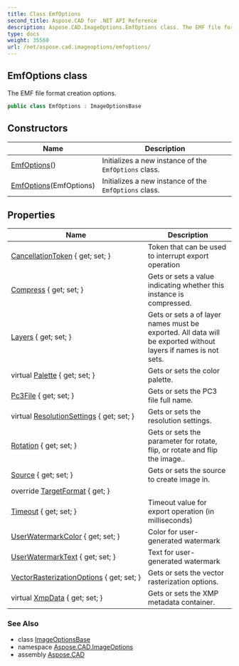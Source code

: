 ```yaml
---
title: Class EmfOptions
second_title: Aspose.CAD for .NET API Reference
description: Aspose.CAD.ImageOptions.EmfOptions class. The EMF file format creation options
type: docs
weight: 35560
url: /net/aspose.cad.imageoptions/emfoptions/
---
```

## EmfOptions class

The EMF file format creation options.

```csharp
public class EmfOptions : ImageOptionsBase
```

## Constructors

| Name | Description |
| --- | --- |
| [EmfOptions](emfoptions/#constructor)() | Initializes a new instance of the `EmfOptions` class. |
| [EmfOptions](emfoptions/#constructor_1)(EmfOptions) | Initializes a new instance of the `EmfOptions` class. |

## Properties

| Name | Description |
| --- | --- |
| [CancellationToken](../../aspose.cad/imageoptionsbase/cancellationtoken/) { get; set; } | Token that can be used to interrupt export operation |
| [Compress](../../aspose.cad.imageoptions/emfoptions/compress/) { get; set; } | Gets or sets a value indicating whether this instance is compressed. |
| [Layers](../../aspose.cad/imageoptionsbase/layers/) { get; set; } | Gets or sets a of layer names must be exported. All data will be exported without layers if names is not sets. |
| virtual [Palette](../../aspose.cad/imageoptionsbase/palette/) { get; set; } | Gets or sets the color palette. |
| [Pc3File](../../aspose.cad/imageoptionsbase/pc3file/) { get; set; } | Gets or sets the PC3 file full name. |
| virtual [ResolutionSettings](../../aspose.cad/imageoptionsbase/resolutionsettings/) { get; set; } | Gets or sets the resolution settings. |
| [Rotation](../../aspose.cad/imageoptionsbase/rotation/) { get; set; } | Gets or sets the parameter for rotate, flip, or rotate and flip the image.. |
| [Source](../../aspose.cad/imageoptionsbase/source/) { get; set; } | Gets or sets the source to create image in. |
| override [TargetFormat](../../aspose.cad.imageoptions/emfoptions/targetformat/) { get; } |  |
| [Timeout](../../aspose.cad/imageoptionsbase/timeout/) { get; set; } | Timeout value for export operation (in milliseconds) |
| [UserWatermarkColor](../../aspose.cad/imageoptionsbase/userwatermarkcolor/) { get; set; } | Color for user-generated watermark |
| [UserWatermarkText](../../aspose.cad/imageoptionsbase/userwatermarktext/) { get; set; } | Text for user-generated watermark |
| [VectorRasterizationOptions](../../aspose.cad/imageoptionsbase/vectorrasterizationoptions/) { get; set; } | Gets or sets the vector rasterization options. |
| virtual [XmpData](../../aspose.cad/imageoptionsbase/xmpdata/) { get; set; } | Gets or sets the XMP metadata container. |

### See Also

* class [ImageOptionsBase](../../aspose.cad/imageoptionsbase/)
* namespace [Aspose.CAD.ImageOptions](../../aspose.cad.imageoptions/)
* assembly [Aspose.CAD](../../)


